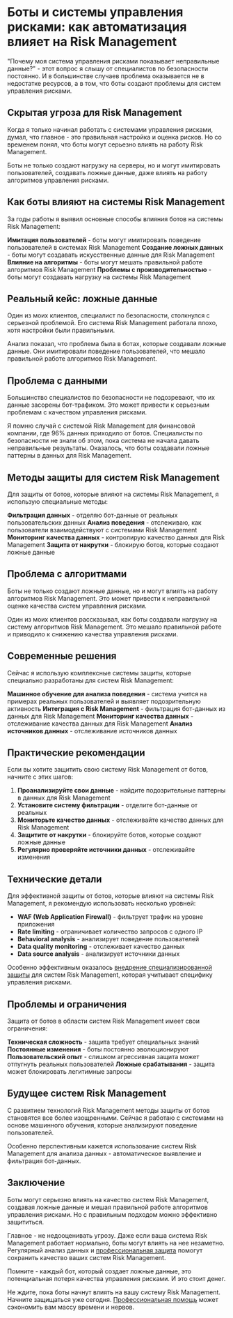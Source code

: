# Боты и системы управления рисками: как автоматизация влияет на Risk Management

"Почему моя система управления рисками показывает неправильные данные?" - этот вопрос я слышу от специалистов по безопасности постоянно. И в большинстве случаев проблема оказывается не в недостатке ресурсов, а в том, что боты создают проблемы для систем управления рисками.

## Скрытая угроза для Risk Management

Когда я только начинал работать с системами управления рисками, думал, что главное - это правильная настройка и оценка рисков. Но со временем понял, что боты могут серьезно влиять на работу Risk Management.

Боты не только создают нагрузку на серверы, но и могут имитировать пользователей, создавать ложные данные, даже влиять на работу алгоритмов управления рисками.

## Как боты влияют на системы Risk Management

За годы работы я выявил основные способы влияния ботов на системы Risk Management:

**Имитация пользователей** - боты могут имитировать поведение пользователей в системах Risk Management
**Создание ложных данных** - боты могут создавать искусственные данные для Risk Management
**Влияние на алгоритмы** - боты могут мешать правильной работе алгоритмов Risk Management
**Проблемы с производительностью** - боты могут создавать нагрузку на системы Risk Management

## Реальный кейс: ложные данные

Один из моих клиентов, специалист по безопасности, столкнулся с серьезной проблемой. Его система Risk Management работала плохо, хотя настройки были правильными.

Анализ показал, что проблема была в ботах, которые создавали ложные данные. Они имитировали поведение пользователей, что мешало правильной работе алгоритмов Risk Management.

## Проблема с данными

Большинство специалистов по безопасности не подозревают, что их данные засорены бот-трафиком. Это может привести к серьезным проблемам с качеством управления рисками.

Я помню случай с системой Risk Management для финансовой компании, где 96% данных приходило от ботов. Специалисты по безопасности не знали об этом, пока система не начала давать неправильные результаты. Оказалось, что боты создавали ложные паттерны в данных для Risk Management.

## Методы защиты для систем Risk Management

Для защиты от ботов, которые влияют на системы Risk Management, я использую специальные методы:

**Фильтрация данных** - отделяю бот-данные от реальных пользовательских данных
**Анализ поведения** - отслеживаю, как пользователи взаимодействуют с системами Risk Management
**Мониторинг качества данных** - контролирую качество данных для Risk Management
**Защита от накрутки** - блокирую ботов, которые создают ложные данные

## Проблема с алгоритмами

Боты не только создают ложные данные, но и могут влиять на работу алгоритмов Risk Management. Это может привести к неправильной оценке качества систем управления рисками.

Один из моих клиентов рассказывал, как боты создавали нагрузку на систему алгоритмов Risk Management. Это мешало правильной работе и приводило к снижению качества управления рисками.

## Современные решения

Сейчас я использую комплексные системы защиты, которые специально разработаны для систем Risk Management:

**Машинное обучение для анализа поведения** - система учится на примерах реальных пользователей и выявляет подозрительную активность
**Интеграция с Risk Management** - фильтрация бот-данных из данных для Risk Management
**Мониторинг качества данных** - отслеживание качества данных для Risk Management
**Анализ источников данных** - отслеживание источников данных

## Практические рекомендации

Если вы хотите защитить свою систему Risk Management от ботов, начните с этих шагов:

1. **Проанализируйте свои данные** - найдите подозрительные паттерны в данных для Risk Management
2. **Установите систему фильтрации** - отделите бот-данные от реальных
3. **Мониторьте качество данных** - отслеживайте качество данных для Risk Management
4. **Защитите от накрутки** - блокируйте ботов, которые создают ложные данные
5. **Регулярно проверяйте источники данных** - отслеживайте изменения

## Технические детали

Для эффективной защиты от ботов, которые влияют на системы Risk Management, я рекомендую использовать несколько уровней:

- **WAF (Web Application Firewall)** - фильтрует трафик на уровне приложения
- **Rate limiting** - ограничивает количество запросов с одного IP
- **Behavioral analysis** - анализирует поведение пользователей
- **Data quality monitoring** - отслеживает качество данных
- **Data source analysis** - анализирует источники данных

Особенно эффективным оказалось [внедрение специализированной защиты](https://progaem.com/ustanovka-antibота-usluga-po-zashhite-ot-botов-vashih-sajtов-na-различных-cms-системах.html) для систем Risk Management, которая учитывает специфику управления рисками.

## Проблемы и ограничения

Защита от ботов в области систем Risk Management имеет свои ограничения:

**Техническая сложность** - защита требует специальных знаний
**Постоянные изменения** - боты постоянно эволюционируют
**Пользовательский опыт** - слишком агрессивная защита может отпугнуть реальных пользователей
**Ложные срабатывания** - защита может блокировать легитимные запросы

## Будущее систем Risk Management

С развитием технологий Risk Management методы защиты от ботов становятся все более изощренными. Сейчас я работаю с системами на основе машинного обучения, которые анализируют поведение пользователей.

Особенно перспективным кажется использование систем Risk Management для анализа данных - автоматическое выявление и фильтрация бот-данных.

## Заключение

Боты могут серьезно влиять на качество систем Risk Management, создавая ложные данные и мешая правильной работе алгоритмов управления рисками. Но с правильным подходом можно эффективно защититься.

Главное - не недооценивать угрозу. Даже если ваша система Risk Management работает нормально, боты могут влиять на нее незаметно. Регулярный анализ данных и [профессиональная защита](https://progaem.com/ustanovka-antibота-usluga-po-zashhite-ot-botов-vashih-sajtов-na-различных-cms-системах.html) помогут сохранить качество ваших систем Risk Management.

Помните - каждый бот, который создает ложные данные, это потенциальная потеря качества управления рисками. И это стоит денег.

Не ждите, пока боты начнут влиять на вашу систему Risk Management. Начните защищаться уже сегодня. [Профессиональная помощь](https://progaem.com/ustanovka-antibота-usluga-po-zashhite-ot-botов-vashih-sajtов-na-различных-cms-системах.html) может сэкономить вам массу времени и нервов.
